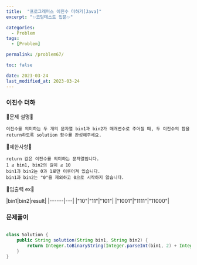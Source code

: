 ```yaml
---
title:  "프로그래머스 이진수 더하기[Java]"
excerpt: "✨코딩테스트 입문✨"

categories:
  - Problem
tags:
  - [Problem]

permalink: /problem67/

toc: false

date: 2023-03-24
last_modified_at: 2023-03-24
---
```

### 이진수 더하

💫문제 설명💫

```
이진수를 의미하는 두 개의 문자열 bin1과 bin2가 매개변수로 주어질 때, 두 이진수의 합을 return하도록 solution 함수를 완성해주세요.
```

💫제한사항💫

```
return 값은 이진수를 의미하는 문자열입니다.
1 ≤ bin1, bin2의 길이 ≤ 10
bin1과 bin2는 0과 1로만 이루어져 있습니다.
bin1과 bin2는 "0"을 제외하고 0으로 시작하지 않습니다.
```

💫입출력 ex💫

|bin1|bin2|result|
|------|---|
|"10"|"11"|"101"|
|"1001"|"1111"|"11000"|

### 문제풀이

```java

class Solution {
    public String solution(String bin1, String bin2) {
        return Integer.toBinaryString(Integer.parseInt(bin1, 2) + Integer.parseInt(bin2, 2));
    }
}
```
